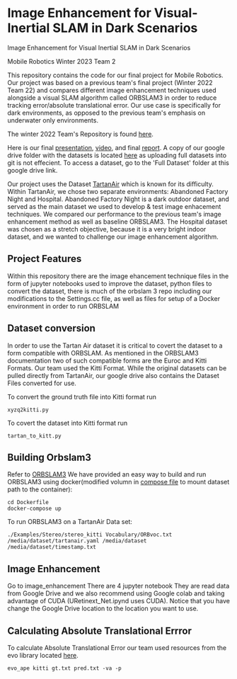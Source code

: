 # Image Enhancement for Visual-Inertial SLAM in Dark Scenarios

Image Enhancement for Visual Inertial SLAM in Dark Scenarios

Mobile Robotics Winter 2023 Team 2

This repository contains the code for our final project for Mobile Robotics. Our project was based on a previous team's final project (Winter 2022 Team 22) and compares different image enhancement techniques used alongside a visual SLAM algorithm called ORBSLAM3 in order to reduce tracking error/absolute translational error. 
Our use case is specifically for dark environments, as opposed to the previous team's emphasis on underwater only environments. 

The winter 2022 Team's Repository is found [here](https://github.com/Maithilishetty/Mobile_Robotics_Team22). 

Here is our final [presentation](https://docs.google.com/presentation/d/1JiwIiU2ep6RfWaUEhsucTmFSWXvVtnpb/edit#slide=id.p1), [video](https://www.youtube.com/watch?v=Kg4_dr7qAi8), and final [report](https://drive.google.com/drive/u/0/folders/1EeNf3pVsSfgrlBif_ObC9zKsfOXbuV2S). A copy of our google drive folder with the datasets is located [here](https://drive.google.com/drive/u/0/folders/1EeNf3pVsSfgrlBif_ObC9zKsfOXbuV2S) as uploading full datasets into git is not effecient. To access a dataset, go to the 'Full Dataset' folder at this google drive link.

Our project uses the Dataset [TartanAir](https://theairlab.org/tartanair-dataset/) which is known for its difficulty. Within TartanAir, we chose two separate environments: Abandoned Factory Night and Hospital. Abandoned Factory Night is a dark outdoor dataset, and served as the main dataset we used to develop & test image enhacement techniques. We compared our performance to the previous team's image enhancement method as well as baseline ORBSLAM3. The Hospital dataset was chosen as a stretch objective, because it is a very bright indoor dataset, and we wanted to challenge our image enhancement algorithm. 

## Project Features 
Within this repository there are the image ehancement technique files in the form of jupyter notebooks used to improve the dataset, python files to convert the dataset, there is much of the orbslam 3 repo including our modifications to the Settings.cc file, as well as files for setup of a Docker environment in order to run ORBSLAM  

## Dataset conversion
In order to use the Tartan Air dataset it is critical to covert the dataset to a form compatible with ORBSLAM. As mentioned in the ORBSLAM3 documentation two of such compatible forms are the Euroc and Kitti Formats. Our team used the Kitti Format. While the original datasets can be pulled directly from TartanAir, our google drive also contains the Dataset Files converted for use. 

To convert the ground truth file into Kitti format run
```
xyzq2kitti.py
```

To covert the dataset into Kitti format run 
```
tartan_to_kitt.py
```

## Building Orbslam3
Refer to [ORBSLAM3](https://github.com/UZ-SLAMLab/ORB_SLAM3)
We have provided an easy way to build and run ORBSLAM3 using docker(modified volumn in [compose file](https://github.com/p123hx/ImageEnhancementfor-Visual-Inertial-SLAM-in-Dark/blob/main/Docker/docker-compose.yaml) to mount dataset path to the container):
```
cd Dockerfile
docker-compose up
```
To run ORBSLAM3 on a TartanAir Data set: 
```
./Examples/Stereo/stereo_kitti Vocabulary/ORBvoc.txt /media/dataset/tartanair.yaml /media/dataset /media/dataset/timestamp.txt
```

## Image Enhancement
Go to image_enhancement
There are 4 jupyter notebook
They are read data from Google Drive and we also recommend using Google colab and taking advantage of CUDA (URetinext_Net.ipynd uses CUDA). 
Notice that you have change the Google Drive location to the location you want to use.


## Calculating Absolute Translational Errror 
To calculate Absolute Translational Error our team used resources from the evo library located [here](https://github.com/MichaelGrupp/evo). 
```
evo_ape kitti gt.txt pred.txt -va -p
```


